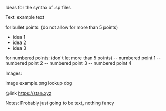 Ideas for the syntax of .sp files

Text:
example text

for bullet points: (do not allow for more than 5 points)
- idea 1
- idea 2
- idea 3

for numbered points: (don't let more than 5 points)
-- numbered point 1
-- numbered point 2
-- numbered point 3
-- numbered point 4

Images:

image example.png
lookup dog

@link https://stan.xyz

Notes: Probably just going to be text, nothing fancy
